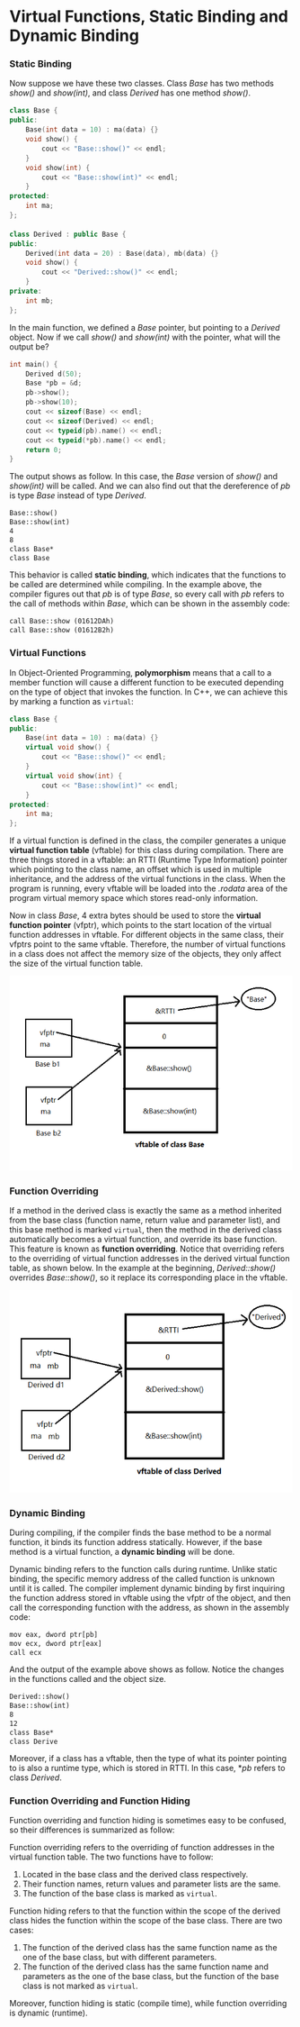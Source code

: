 # Virtual Functions, Static Binding and Dynamic Binding

### Static Binding

Now suppose we have these two classes. Class *Base* has two methods *show()* and *show(int)*, and class *Derived* has one method *show()*.

```cpp
class Base {
public:
    Base(int data = 10) : ma(data) {}
    void show() {
        cout << "Base::show()" << endl;
    }
    void show(int) {
        cout << "Base::show(int)" << endl;
    }
protected:
    int ma;
};

class Derived : public Base {
public:
    Derived(int data = 20) : Base(data), mb(data) {}
    void show() {
        cout << "Derived::show()" << endl;
    }
private:
    int mb;
};
```

In the main function, we defined a *Base* pointer, but pointing to a *Derived* object. Now if we call *show()* and *show(int)* with the pointer, what will the output be?

```cpp
int main() {
    Derived d(50);
    Base *pb = &d;
    pb->show();
    pb->show(10);
    cout << sizeof(Base) << endl;
    cout << sizeof(Derived) << endl;
    cout << typeid(pb).name() << endl;
    cout << typeid(*pb).name() << endl;
    return 0;
}
```

The output shows as follow. In this case, the *Base* version of *show()* and *show(int)* will be called. And we can also find out that the dereference of *pb* is type *Base* instead of type *Derived*.

```
Base::show()
Base::show(int)
4
8
class Base*
class Base
```

This behavior is called **static binding**, which indicates that the functions to be called are determined while compiling. In the example above, the compiler figures out that *pb* is of type *Base*, so every call with *pb* refers to the call of methods within *Base*, which can be shown in the assembly code:

```assembly
call Base::show (01612DAh)
call Base::show (01612B2h)
```

### Virtual Functions

In Object-Oriented Programming, **polymorphism** means that a call to a member  function will cause a different function to be executed depending on the type of object that invokes the function. In C++, we can achieve this by marking a function as `virtual`:

```cpp
class Base {
public:
    Base(int data = 10) : ma(data) {}
    virtual void show() {
        cout << "Base::show()" << endl;
    }
    virtual void show(int) {
        cout << "Base::show(int)" << endl;
    }
protected:
    int ma;
};
```

If a virtual function is defined in the class, the compiler generates a unique **virtual function table** (vftable) for this class during compilation. There are three things stored in a vftable: an RTTI (Runtime Type Information) pointer which pointing to the class name, an offset which is used in multiple inheritance, and the address of the virtual functions in the class. When the program is running, every vftable will be loaded into the *.rodata* area of the program virtual memory space which stores read-only information.

Now in class *Base*, 4 extra bytes should be used to store the **virtual function pointer** (vfptr), which points to the start location of the virtual function addresses in vftable. For different objects in the same class, their vfptrs point to the same vftable. Therefore, the number of virtual functions in a class does not affect the memory size of the objects, they only affect the size of the virtual function table.

![virtual function 1](../assets/virtual-function-1.png)

### Function Overriding

If a method in the derived class is exactly the same as a method inherited from the base class (function name, return value and parameter list), and this base method is marked `virtual`, then the method in the derived class automatically  becomes a virtual function, and override its base function. This feature is known as **function overriding**. Notice that overriding refers to the overriding of virtual function addresses in the derived virtual function table, as shown below. In the example at the beginning, *Derived::show()* overrides *Base::show()*, so it replace its corresponding place in the vftable.

![virtual function 1](../assets/virtual-function-2.png)

### Dynamic Binding

During compiling, if the compiler finds the base method to be a normal function, it binds its function address statically. However, if the base method is a virtual function, a **dynamic binding** will be done.

Dynamic binding refers to the function calls during runtime. Unlike static binding, the specific memory address of the called function is unknown until it is called. The compiler implement dynamic binding by first inquiring the function address stored in vftable using the vfptr of the object, and then call the corresponding function with the address, as shown in the assembly code:

```assembly
mov eax, dword ptr[pb]
mov ecx, dword ptr[eax]
call ecx
```

And the output of the example above shows as follow. Notice the changes in the functions called and the object size.

```
Derived::show()
Base::show(int)
8
12
class Base*
class Derive
```

Moreover, if a class has a vftable, then the type of what its pointer pointing to is also a runtime type, which is stored in RTTI. In this case, **pb* refers to class *Derived*.

### Function Overriding and Function Hiding

Function overriding and function hiding is sometimes easy to be confused, so their differences is summarized as follow:

Function overriding refers to the overriding of function addresses in the virtual function table. The two functions have to follow:

1. Located in the base class and the derived class respectively.
2. Their function names, return values and parameter lists are the same.
3. The function of the base class is marked as `virtual`.

Function hiding refers to that the function within the scope of the derived class hides the function within the scope of the base class. There are two cases:

1. The function of the derived class has the same function name as the one of the base class, but with different parameters.
2. The function of the derived class has the same function name and parameters as the one of the base class, but the function of the base class is not marked as `virtual`.

Moreover, function hiding is static (compile time), while function overriding is dynamic (runtime).